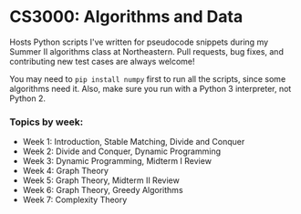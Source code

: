# CS3000: Algorithms and Data

Hosts Python scripts I've written for pseudocode snippets during my Summer II algorithms class at Northeastern. Pull requests, bug fixes, and contributing new test cases are always welcome!

You may need to `pip install numpy` first to run all the scripts, since some algorithms need it. Also, make sure you run with a Python 3 interpreter, not Python 2.

### Topics by week:
* Week 1: Introduction, Stable Matching, Divide and Conquer
* Week 2: Divide and Conquer, Dynamic Programming
* Week 3: Dynamic Programming, Midterm I Review
* Week 4: Graph Theory
* Week 5: Graph Theory, Midterm II Review
* Week 6: Graph Theory, Greedy Algorithms
* Week 7: Complexity Theory
